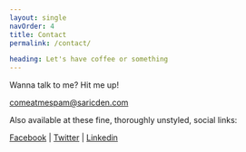 ```yaml
---
layout: single
navOrder: 4
title: Contact
permalink: /contact/

heading: Let's have coffee or something
---
```

Wanna talk to me? Hit me up!

<a id="sosneaky" href="/i-dont-know-about-you">comeatmespam@saricden.com</a>

Also available at these fine, thoroughly unstyled, social links:

<a href="https://www.facebook.com/saricden" target="_blank">Facebook</a> |
<a href="https://twitter.com/saricden" target="_blank">Twitter</a> |
<a href="https://www.linkedin.com/in/saricden" target="_blank">Linkedin</a>